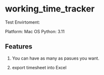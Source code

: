 # working_time_tracker

Test Envirtoment:

Platform: Mac OS
Python: 3.11

## Features

1. You can have as many as pasues you want.

2. export timesheet into Excel

